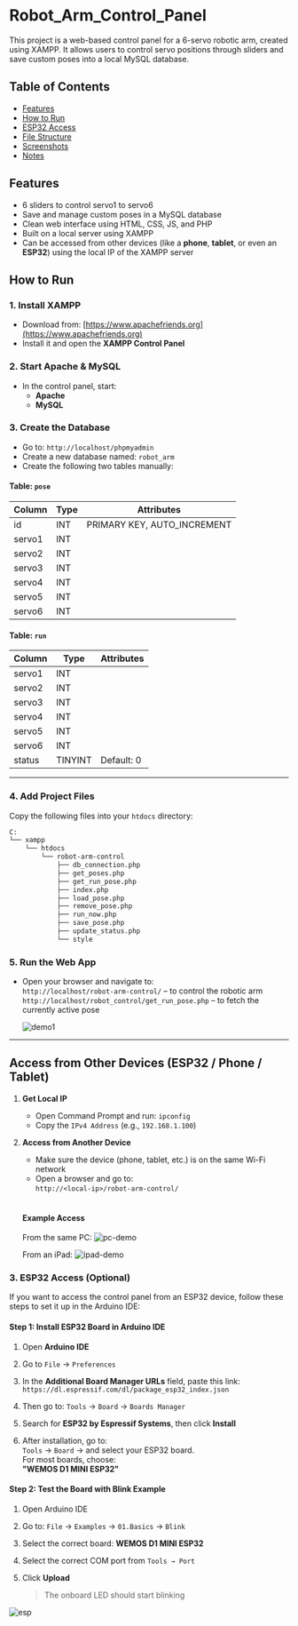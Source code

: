 # Robot_Arm_Control_Panel

This project is a web-based control panel for a 6-servo robotic arm, created using XAMPP. It allows users to control servo positions through sliders and save custom poses into a local MySQL database.

##  Table of Contents
- [Features](#-features)  
- [How to Run](#-how-to-run)  
- [ESP32 Access](#-esp32-access)  
- [File Structure](#-file-structure)  
- [Screenshots](#-screenshots)  
- [Notes](#-notes)

##  Features
- 6 sliders to control servo1 to servo6  
- Save and manage custom poses in a MySQL database  
- Clean web interface using HTML, CSS, JS, and PHP  
- Built on a local server using XAMPP  
- Can be accessed from other devices (like a **phone**, **tablet**, or even an **ESP32**) using the local IP of the XAMPP server

##  How to Run 

### 1. Install XAMPP
- Download from: [https://www.apachefriends.org](https://www.apachefriends.org)
- Install it and open the **XAMPP Control Panel**

### 2. Start Apache & MySQL
- In the control panel, start:
  - **Apache**
  - **MySQL**

### 3. Create the Database
- Go to: `http://localhost/phpmyadmin`
- Create a new database named: `robot_arm`
- Create the following two tables manually:

#### Table: `pose`

| Column   | Type    | Attributes                  |
|----------|---------|-----------------------------|
| id       | INT     | PRIMARY KEY, AUTO_INCREMENT |
| servo1   | INT     |                             |
| servo2   | INT     |                             |
| servo3   | INT     |                             |
| servo4   | INT     |                             |
| servo5   | INT     |                             |
| servo6   | INT     |                             |

#### Table: `run`

| Column   | Type    | Attributes       |
|----------|---------|------------------|
| servo1   | INT     |                  |
| servo2   | INT     |                  |
| servo3   | INT     |                  |
| servo4   | INT     |                  |
| servo5   | INT     |                  |
| servo6   | INT     |                  |
| status   | TINYINT | Default: 0       |

---

### 4. Add Project Files

Copy the following files into your `htdocs` directory:

```bash
C:
└── xampp
    └── htdocs
        └── robot-arm-control
            ├── db_connection.php
            ├── get_poses.php
            ├── get_run_pose.php
            ├── index.php
            ├── load_pose.php
            ├── remove_pose.php
            ├── run_now.php
            ├── save_pose.php
            ├── update_status.php
            └── style

```

### 5. Run the Web App

- Open your browser and navigate to:  
  `http://localhost/robot-arm-control/` – to control the robotic arm 
  `http://localhost/robot_control/get_run_pose.php` – to fetch the currently active pose

  ![demo1](demo1.gif)

---


##  Access from Other Devices (ESP32 / Phone / Tablet)

1. **Get Local IP**  
   - Open Command Prompt and run: `ipconfig`  
   - Copy the `IPv4 Address` (e.g., `192.168.1.100`)

2. **Access from Another Device**  
   - Make sure the device (phone, tablet, etc.) is on the same Wi-Fi network  
   - Open a browser and go to:  
     `http://<local-ip>/robot-arm-control/`

   <br>

   ####  Example Access

   From the same PC:
   ![pc-demo](demo2.gif)

   From an iPad:
   ![ipad-demo](ipad.jpg)


### 3. ESP32 Access (Optional)

If you want to access the control panel from an ESP32 device, follow these steps to set it up in the Arduino IDE:

#### Step 1: Install ESP32 Board in Arduino IDE

1. Open **Arduino IDE**
2. Go to `File` → `Preferences`
3. In the **Additional Board Manager URLs** field, paste this link:  
   `https://dl.espressif.com/dl/package_esp32_index.json`

4. Then go to: `Tools` → `Board` → `Boards Manager`
5. Search for **ESP32 by Espressif Systems**, then click **Install**
6. After installation, go to:  
   `Tools` → `Board` → and select your ESP32 board.  
   For most boards, choose:  
**"WEMOS D1 MINI ESP32"**

####  Step 2: Test the Board with Blink Example

1. Open Arduino IDE  
2. Go to: `File` → `Examples` → `01.Basics` → `Blink`  
3. Select the correct board: **WEMOS D1 MINI ESP32**  
4. Select the correct COM port from `Tools → Port`  
5. Click **Upload**
   
   > The onboard LED should start blinking

![esp](esp.jpg)


